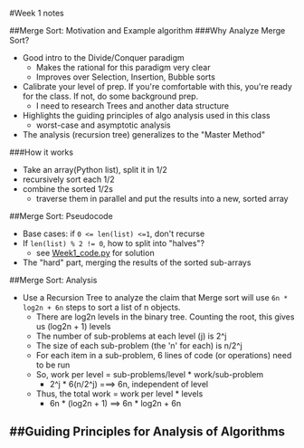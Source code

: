 #Week 1 notes

##Merge Sort: Motivation and Example algorithm
###Why Analyze Merge Sort? 
-  Good intro to the Divide/Conquer paradigm
    +  Makes the rational for this paradigm very clear
    +  Improves over Selection, Insertion, Bubble sorts
-  Calibrate your level of prep. If you're comfortable with this, you're ready for the class. If not, do some background prep.
    +  I need to research Trees and another data structure
-  Highlights the guiding principles of algo analysis used in this class
    +  worst-case and asymptotic analysis
-  The analysis (recursion tree) generalizes to the "Master Method"

###How it works
-  Take an array(Python list), split it in 1/2
-  recursively sort each 1/2
-  combine the sorted 1/2s
    +  traverse them in parallel and put the results into a new, sorted array

##Merge Sort: Pseudocode
-  Base cases: if `0 <= len(list) <=1`, don't recurse
-  If `len(list) % 2 != 0`, how to split into "halves"?
    +  see [Week1_code.py](Week1_code.py) for solution
-  The "hard" part, merging the results of the sorted sub-arrays

##Merge Sort: Analysis
-  Use a Recursion Tree to analyze the claim that Merge sort will use `6n * log2n + 6n` steps to sort a list of n objects.
    +  There are log2n levels in the binary tree. Counting the root, this gives us (log2n + 1) levels
    +  The number of sub-problems at each level (j) is 2^j
    +  The size of each sub-problem (the 'n' for each) is n/2^j
    +  For each item in a sub-problem, 6 lines of code (or operations) need to be run
    +  So, work per level = sub-problems/level * work/sub-problem
        *  2^j * 6(n/2^j) ===> 6n, independent of level
    +  Thus, the total work = work per level * levels
        *  6n * (log2n + 1) ==> 6n * log2n + 6n

##Guiding Principles for Analysis of Algorithms
-  
